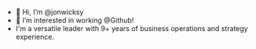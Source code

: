 - 👋 Hi, I’m @jonwicksy
- 👀 I’m interested in working @Github!
- I'm a versatile leader with 9+ years of business operations and strategy experience. 

<!---
jonwicksy/jonwicksy is a ✨ special ✨ repository because its `README.md` (this file) appears on your GitHub profile.
You can click the Preview link to take a look at your changes.
--->
